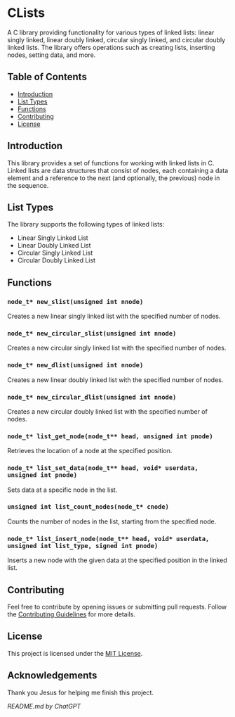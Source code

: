 # CLists

A C library providing functionality for various types of linked lists: linear singly linked, linear doubly linked, circular singly linked, and circular doubly linked lists. The library offers operations such as creating lists, inserting nodes, setting data, and more.

## Table of Contents

- [Introduction](#introduction)
- [List Types](#list-types)
- [Functions](#functions)
- [Contributing](#contributing)
- [License](#license)

## Introduction

This library provides a set of functions for working with linked lists in C. Linked lists are data structures that consist of nodes, each containing a data element and a reference to the next (and optionally, the previous) node in the sequence.

## List Types

The library supports the following types of linked lists:

- Linear Singly Linked List
- Linear Doubly Linked List
- Circular Singly Linked List
- Circular Doubly Linked List

## Functions

### `node_t* new_slist(unsigned int nnode)`

Creates a new linear singly linked list with the specified number of nodes.

### `node_t* new_circular_slist(unsigned int nnode)`

Creates a new circular singly linked list with the specified number of nodes.

### `node_t* new_dlist(unsigned int nnode)`

Creates a new linear doubly linked list with the specified number of nodes.

### `node_t* new_circular_dlist(unsigned int nnode)`

Creates a new circular doubly linked list with the specified number of nodes.

### `node_t* list_get_node(node_t** head, unsigned int pnode)`

Retrieves the location of a node at the specified position.

### `node_t* list_set_data(node_t** head, void* userdata, unsigned int pnode)`

Sets data at a specific node in the list.

### `unsigned int list_count_nodes(node_t* cnode)`

Counts the number of nodes in the list, starting from the specified node.

### `node_t* list_insert_node(node_t** head, void* userdata, unsigned int list_type, signed int pnode)`

Inserts a new node with the given data at the specified position in the linked list.

## Contributing

Feel free to contribute by opening issues or submitting pull requests. Follow the [Contributing Guidelines](CONTRIBUTING.md) for more details.

## License

This project is licensed under the [MIT License](LICENSE).

## Acknowledgements

Thank you Jesus for helping me finish this project. 

*README.md by ChatGPT*